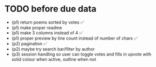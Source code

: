 # TODO before due data
* (p1) return poems sorted by votes ✅
* (p1) make proper readme 
* (p1) make 3 columns instead of 4 ✅
* (p1) proper preview by line count instead of number of chars ✅
* (p2) pagination ✅
* (p2) maybe try search bar/filter by author
* (p3) session handling so user can toggle votes and fills in upvote with solid colour when active, outline when not